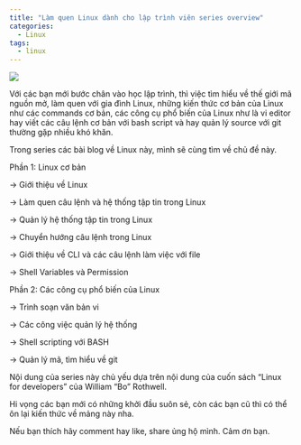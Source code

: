 ```yaml
---
title: "Làm quen Linux dành cho lập trình viên series overview"
categories:
  - Linux
tags:
  - linux
---
```


![](/assets/images/2022/01/2022-01-lam-quen-linux-danh-cho-lap-trinh-vien-series-overview.png)

Với các bạn mới bước chân vào học lập trình, thì việc tìm hiểu về thế giới mã nguồn mở, làm quen với gia đình Linux, những kiến thức cơ bản của Linux như các commands cơ bản, các công cụ phổ biến của Linux như là vi editor hay viết các câu lệnh cơ bản với bash script và hay quản lý source với git thường gặp nhiều khó khăn. 

Trong series các bài blog về Linux này, mình sẽ cùng tìm về chủ đề này. 

Phần 1: Linux cơ bản

→ Giới thiệu về Linux

→ Làm quen câu lệnh và hệ thống tập tin trong Linux

→ Quản lý hệ thống tập tin trong Linux

→ Chuyển hướng câu lệnh trong Linux

→ Giới thiệu về CLI và các câu lệnh làm việc với file

→ Shell Variables và Permission

Phần 2: Các công cụ phổ biến của Linux 

→ Trình soạn văn bản vi

→ Các công việc quản lý hệ thống

→ Shell scripting với BASH

→ Quản lý mã, tìm hiểu về git

 

Nội dung của series này chủ yếu dựa trên nội dung của cuốn sách “Linux for developers” của William “Bo” Rothwell.

Hi vọng các bạn mới có những khởi đầu suôn sẻ, còn các bạn cũ thì có thể ôn lại kiến thức về mảng này nha.

Nếu bạn thích hãy comment hay like, share ủng hộ mình. Cảm ơn bạn.